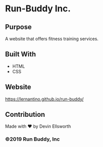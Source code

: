 # Run-Buddy Inc.

## Purpose
 A website that offers fitness training services.

## Built With 
* HTML
* CSS 

## Website
https://lernantino.github.io/run-buddy/

## Contribution  
Made with ❤️ by Devin Ellsworth

### ©️2019 Run Buddy, Inc 
